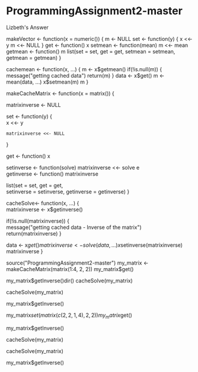 # ProgrammingAssignment2-master
Lizbeth's Answer



makeVector <- function(x = numeric()) {
  m <- NULL
  set <- function(y) {
    x <<- y
    m <<- NULL
  }
  get <- function() x
  setmean <- function(mean) m <<- mean
  getmean <- function() m
  list(set = set, get = get,
       setmean = setmean,
       getmean = getmean)
}



cachemean <- function(x, ...) {
  m <- x$getmean()
  if(!is.null(m)) {
    message("getting cached data")
    return(m)
  }
  data <- x$get()
  m <- mean(data, ...)
  x$setmean(m)
  m
}






makeCacheMatrix <- function(x = matrix()) { 
  
  matrixinverse <- NULL                     
  
  set <- function(y) {                      
    x <<- y
    
    matrixinverse <<- NULL              
  }

  get <- function() x                           
  
  setinverse <- function(solve) matrixinverse <<- solve 
  e     
  getinverse <- function() matrixinverse        
         
  list(set = set, get = get,                    
       setinverse = setinverse,
       getinverse = getinverse)
}


cacheSolve<- function(x, ...) {                 
  matrixinverse <- x$getinverse()
  
  if(!is.null(matrixinverse)) {                 
    message("getting cached data - Inverse of the matrix")
    return(matrixinverse)
  }
  
  data <- x$get()                               
  matrixinverse <- solve(data, ...)
  x$setinverse(matrixinverse)
  matrixinverse
}






source("ProgrammingAssignment2-master")
my_matrix <- makeCacheMatrix(matrix(1:4, 2, 2))
my_matrix$get()

my_matrix$getInverse()dir()
cacheSolve(my_matrix)


cacheSolve(my_matrix)


my_matrix$getInverse()

my_matrix$set(matrix(c(2, 2, 1, 4), 2, 2))
my_matrix$get()



my_matrix$getInverse()

cacheSolve(my_matrix)



cacheSolve(my_matrix)

my_matrix$getInverse()




